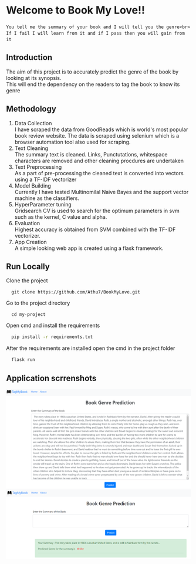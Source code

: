 # Welcome to Book My Love!! <br>
``` You tell me the summary of your book and I will tell you the genre<br> If I fail I will learn from it and if I pass then you will gain from it ```<br>

## Introduction 
The aim of this project is to accurately predict the genre of the book by looking at its synopsis.<br>
This will end the dependency on the readers to tag the book to know its genre <br>

## Methodology
1. Data Collection <br>
I have scraped the data from GoodReads which is world's most popular book review website. The data is scraped using selenium which is a browser automation tool also used for scraping.  
2. Text Cleaning <br>
The summary text is cleaned. Links, Punctutations, whitespace characters are removed and other cleaning procdures are undertaken
3. Text Preprocessing <br>
As a part of pre-processing the cleaned text is converted into vectors using a TF-IDF vectorizer
4. Model Building<br>
Currently I have tested Multinomilal Naive Bayes and the support vector machine as the classifiers. 
5. HyperParameter tuning <br> 
Gridsearch CV is used to search for the optimum parameters in svm such as the kernel, C value and alpha.
6. Evaluation <br>
Highest accuracy is obtained from SVM combined with the TF-IDF vectorizer.
7. App Creation<br>
A simple looking web app is created using a flask framework.

## Run Locally
Clone the project

```
  git clone https://github.com/Athu7/BookMyLove.git
```

Go to the project directory

```
  cd my-project
```

Open cmd and install the requirements

```bash
  pip install -r requirements.txt
```
After the requirements are installed open the cmd in the project folder 
```bash
  flask run
```

## Application scrrenshots

![App Screenshot](./Code/app1.png)<br>
![App Screenshot](./Code/app2.png)




